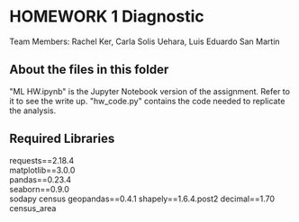 # HOMEWORK 1  Diagnostic 
Team Members: Rachel Ker, Carla Solis Uehara, Luis Eduardo San Martin
  

## About the files in this folder
"ML HW.ipynb" is the Jupyter Notebook version of the assignment. Refer to it to see the write up.
"hw_code.py" contains the code needed to replicate the analysis. 
  

## Required Libraries
requests==2.18.4  
matplotlib==3.0.0  
pandas==0.23.4  
seaborn==0.9.0  
sodapy 
census 
geopandas==0.4.1 
shapely==1.6.4.post2 
decimal==1.70 
census_area 
